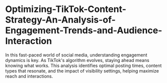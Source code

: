 # Optimizing-TikTok-Content-Strategy-An-Analysis-of-Engagement-Trends-and-Audience-Interaction
In this fast-paced world of social media, understanding engagement dynamics is key. As TikTok's algorithm evolves, staying ahead means knowing what works. This analysis identifies optimal posting times, content types that resonate, and the impact of visibility settings, helping maximize reach and interactions.
